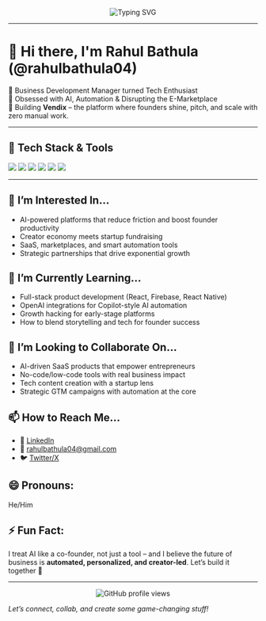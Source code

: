 <!-- Banner -->
<p align="center">
  <img src="https://readme-typing-svg.herokuapp.com?font=Fira+Code&size=26&duration=3000&pause=1000&color=00F7FF&center=true&width=900&lines=Hey+there!+I'm+Rahul+Bathula+%F0%9F%91%8B;Building+Vendix+%F0%9F%9A%80;AI-powered+automation+for+founders;Let's+disrupt+the+E-Marketplace!" alt="Typing SVG" />
</p>

---

# 👋 Hi there, I'm Rahul Bathula (@rahulbathula04)

🚀 Business Development Manager turned Tech Enthusiast  
🧠 Obsessed with AI, Automation & Disrupting the E-Marketplace  
🎯 Building **Vendix** – the platform where founders shine, pitch, and scale with zero manual work.

---

## 📌 Tech Stack & Tools
<p align="left">
  <img src="https://img.shields.io/badge/React-%2361DAFB.svg?style=for-the-badge&logo=react&logoColor=white"/>
  <img src="https://img.shields.io/badge/React_Native-20232A?style=for-the-badge&logo=react&logoColor=61DAFB"/>
  <img src="https://img.shields.io/badge/Tailwind_CSS-38B2AC?style=for-the-badge&logo=tailwind-css&logoColor=white"/>
  <img src="https://img.shields.io/badge/Firebase-FFCA28?style=for-the-badge&logo=firebase&logoColor=black"/>
  <img src="https://img.shields.io/badge/OpenAI-000000?style=for-the-badge&logo=openai&logoColor=white"/>
  <img src="https://img.shields.io/badge/GitHub-%23121011.svg?style=for-the-badge&logo=github&logoColor=white"/>
</p>

---

## 👀 I’m Interested In...
- AI-powered platforms that reduce friction and boost founder productivity  
- Creator economy meets startup fundraising  
- SaaS, marketplaces, and smart automation tools  
- Strategic partnerships that drive exponential growth  

## 🌱 I’m Currently Learning...
- Full-stack product development (React, Firebase, React Native)  
- OpenAI integrations for Copilot-style AI automation  
- Growth hacking for early-stage platforms  
- How to blend storytelling and tech for founder success  

## 💞️ I’m Looking to Collaborate On...
- AI-driven SaaS products that empower entrepreneurs  
- No-code/low-code tools with real business impact  
- Tech content creation with a startup lens  
- Strategic GTM campaigns with automation at the core  

## 📫 How to Reach Me...
- 🔗 [LinkedIn](https://www.linkedin.com/in/rahulbathula/)
- 📧 rahulbathula04@gmail.com
- 🐦 [Twitter/X](https://twitter.com/rahulbathula04)

## 😄 Pronouns:
He/Him

## ⚡ Fun Fact:
I treat AI like a co-founder, not just a tool – and I believe the future of business is **automated, personalized, and creator-led**. Let’s build it together 🚀

---

<p align="center">
  <img src="https://komarev.com/ghpvc/?username=rahulbathula04&style=flat-square&color=blue" alt="GitHub profile views" />
</p>

*Let’s connect, collab, and create some game-changing stuff!*

